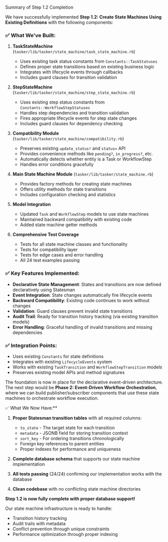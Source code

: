 Summary of Step 1.2 Completion

We have successfully implemented **Step 1.2: Create State Machines Using Existing Definitions** with the following components:

### ✅ **What We've Built:**

1. **TaskStateMachine** (`tasker/lib/tasker/state_machine/task_state_machine.rb`)
   - Uses existing task status constants from `Constants::TaskStatuses`
   - Defines proper state transitions based on existing business logic
   - Integrates with lifecycle events through callbacks
   - Includes guard clauses for transition validation

2. **StepStateMachine** (`tasker/lib/tasker/state_machine/step_state_machine.rb`)
   - Uses existing step status constants from `Constants::WorkflowStepStatuses`
   - Handles step dependencies and transition validation
   - Fires appropriate lifecycle events for step state changes
   - Includes guard clauses for dependency checking

3. **Compatibility Module** (`tasker/lib/tasker/state_machine/compatibility.rb`)
   - Preserves existing `update_status!` and `status=` API
   - Provides convenience methods like `pending?`, `in_progress?`, etc.
   - Automatically detects whether entity is a Task or WorkflowStep
   - Handles error conditions gracefully

4. **Main State Machine Module** (`tasker/lib/tasker/state_machine.rb`)
   - Provides factory methods for creating state machines
   - Offers utility methods for state transitions
   - Includes configuration checking and statistics

5. **Model Integration**
   - Updated `Task` and `WorkflowStep` models to use state machines
   - Maintained backward compatibility with existing code
   - Added state machine getter methods

6. **Comprehensive Test Coverage**
   - Tests for all state machine classes and functionality
   - Tests for compatibility layer
   - Tests for edge cases and error handling
   - All 24 test examples passing

### ✅ **Key Features Implemented:**

- **Declarative State Management**: States and transitions are now defined declaratively using Statesman
- **Event Integration**: State changes automatically fire lifecycle events
- **Backward Compatibility**: Existing code continues to work without changes
- **Validation**: Guard clauses prevent invalid state transitions
- **Audit Trail**: Ready for transition history tracking (via existing transition models)
- **Error Handling**: Graceful handling of invalid transitions and missing dependencies

### ✅ **Integration Points:**

- Uses existing `Constants` for state definitions
- Integrates with existing `LifecycleEvents` system
- Works with existing `TaskTransition` and `WorkflowStepTransition` models
- Preserves existing model APIs and method signatures

The foundation is now in place for the declarative event-driven architecture. The next step would be **Phase 2: Event-Driven Workflow Orchestration**, where we can build publisher/subscriber components that use these state machines to orchestrate workflow execution.

✅ What We Now Have:**

1. **Proper Statesman transition tables** with all required columns:
   - `to_state` - The target state for each transition
   - `metadata` - JSONB field for storing transition context
   - `sort_key` - For ordering transitions chronologically
   - Foreign key references to parent entities
   - Proper indexes for performance and uniqueness

2. **Complete database schema** that supports our state machine implementation

3. **All tests passing** (24/24) confirming our implementation works with the database

4. **Clean codebase** with no conflicting state machine directories

**Step 1.2 is now fully complete with proper database support!**

Our state machine infrastructure is ready to handle:
- Transition history tracking
- Audit trails with metadata
- Conflict prevention through unique constraints
- Performance optimization through proper indexing
